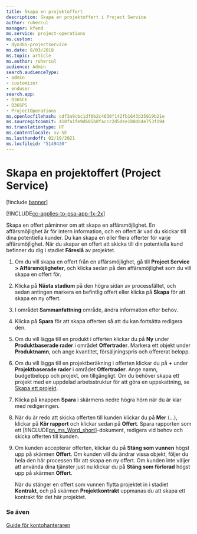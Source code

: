 ```yaml
---
title: Skapa en projektoffert
description: Skapa en projektoffert i Project Service
author: ruhercul
manager: kfend
ms.service: project-operations
ms.custom:
- dyn365-projectservice
ms.date: 8/03/2018
ms.topic: article
ms.author: ruhercul
audience: Admin
search.audienceType:
- admin
- customizer
- enduser
search.app:
- D365CE
- D365PS
- ProjectOperations
ms.openlocfilehash: cdf3a9cbc1df0b2c4630f142fb1643b35919b21e
ms.sourcegitcommit: 418fa1fe9d605b8faccc2d5dee1b04b4e753f194
ms.translationtype: HT
ms.contentlocale: sv-SE
ms.lasthandoff: 02/10/2021
ms.locfileid: "5149430"
---
```

# <a name="create-a-project-quote-project-service"></a>Skapa en projektoffert (Project Service)

[!include [banner](../includes/psa-now-project-operations.md)]

[!INCLUDE[cc-applies-to-psa-app-1x-2x](../includes/cc-applies-to-psa-app-1x-2x.md)]

Skapa en offert påminner om att skapa en affärsmöjlighet. En affärsmöjlighet är för intern information, och en offert är vad du skickar till dina potentiella kunder. Du kan skapa en eller flera offerter för varje affärsmöjlighet. När du skapar en offert att skicka till din potentiella kund befinner du dig i stadiet **Föreslå** av projektet.  
  
1. Om du vill skapa en offert från en affärsmöjlighet, gå till **Project Service > Affärsmöjligheter**, och klicka sedan på den affärsmöjlighet som du vill skapa en offert för.  
  
2. Klicka på **Nästa stadium** på den högra sidan av processfältet, och sedan antingen markera en befintlig offert eller klicka på **Skapa** för att skapa en ny offert.  
  
3. I området **Sammanfattning** område, ändra information efter behov.  
  
4. Klicka på **Spara** för att skapa offerten så att du kan fortsätta redigera den.  
  
5. Om du vill lägga till en produkt i offerten klickar du på **Ny** under **Produktbaserade rader** i området **Offertrader**. Markera ett objekt under **Produktnamn**, och ange kvantitet, försäljningspris och offererat belopp.  
  
6. Om du vill lägga till en projektberäkning i offerten klickar du på **+** under **Projektbaserade rader** i området **Offertrader**. Ange namn, budgetbelopp och projekt, om tillgängligt. Om du behöver skapa ett projekt med en uppdelad arbetsstruktur för att göra en uppskattning, se [Skapa ett projekt](../psa/create-project.md).  
  
7. Klicka på knappen **Spara** i skärmens nedre högra hörn när du är klar med redigeringen.  
  
8. När du är redo att skicka offerten till kunden klickar du på **Mer** (...), klickar på **Kör rapport** och klickar sedan på **Offert**. Spara rapporten som ett [!INCLUDE[pn_ms_Word_short](../includes/pn-ms-word-short.md)]-dokument, redigera vid behov och skicka offerten till kunden.  
  
9. Om kunden accepterar offerten, klickar du på **Stäng som vunnen** högst upp på skärmen **Offert**. Om kunden vill du ändrar vissa objekt, följer du hela den här processen för att skapa en ny offert. Om kunden inte väljer att använda dina tjänster just nu klickar du på **Stäng som förlorad** högst upp på skärmen **Offert**.  
  
   När du stänger en offert som vunnen flytta projektet in i stadiet **Kontrakt**, och på skärmen **Projektkontrakt** uppmanas du att skapa ett kontrakt för det här projektet.  
  
### <a name="see-also"></a>Se även  
 [Guide för kontohanteraren](../psa/account-manager-guide.md)
